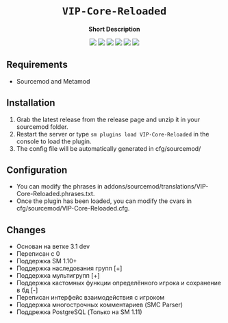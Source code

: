 <div align="center">
  <h1><code>VIP-Core-Reloaded</code></h1>
  <p>
    <strong>Short Description</strong>
  </p>
  <p style="margin-bottom: 0.5ex;">
    <img
        src="https://img.shields.io/github/downloads/theelsaud/VIP-Core-Reloaded/total"
    />
    <img
        src="https://img.shields.io/github/last-commit/theelsaud/VIP-Core-Reloaded"
    />
    <img
        src="https://img.shields.io/github/issues/theelsaud/VIP-Core-Reloaded"
    />
    <img
        src="https://img.shields.io/github/issues-closed/theelsaud/VIP-Core-Reloaded"
    />
    <img
        src="https://img.shields.io/github/repo-size/theelsaud/VIP-Core-Reloaded"
    />
    <img
        src="https://img.shields.io/github/workflow/status/theelsaud/VIP-Core-Reloaded/Compile%20and%20release"
    />
  </p>
</div>


## Requirements ##
- Sourcemod and Metamod


## Installation ##
1. Grab the latest release from the release page and unzip it in your sourcemod folder.
2. Restart the server or type `sm plugins load VIP-Core-Reloaded` in the console to load the plugin.
3. The config file will be automatically generated in cfg/sourcemod/

## Configuration ##
- You can modify the phrases in addons/sourcemod/translations/VIP-Core-Reloaded.phrases.txt.
- Once the plugin has been loaded, you can modify the cvars in cfg/sourcemod/VIP-Core-Reloaded.cfg.


## Changes  ##

- Основан на ветке 3.1 dev
- Переписан с 0
- Поддержка SM 1.10+
- Поддержка наследования групп [+]
- Поддержка мультигрупп [+]
- Поддержка кастомных функции определённого игрока и сохранение в бд [-]
- Переписан интерфейс взаимодействия с игроком
- Поддержка многострочных комментариев (SMC Parser)
- Поддрежка PostgreSQL (Только на SM 1.11)
